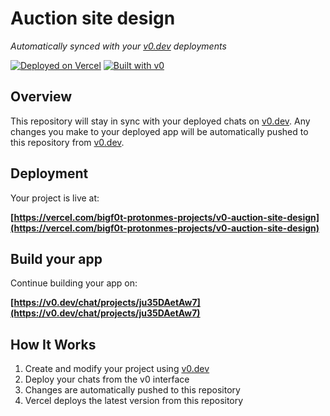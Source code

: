 # Auction site design

*Automatically synced with your [v0.dev](https://v0.dev) deployments*

[![Deployed on Vercel](https://img.shields.io/badge/Deployed%20on-Vercel-black?style=for-the-badge&logo=vercel)](https://vercel.com/bigf0t-protonmes-projects/v0-auction-site-design)
[![Built with v0](https://img.shields.io/badge/Built%20with-v0.dev-black?style=for-the-badge)](https://v0.dev/chat/projects/ju35DAetAw7)

## Overview

This repository will stay in sync with your deployed chats on [v0.dev](https://v0.dev).
Any changes you make to your deployed app will be automatically pushed to this repository from [v0.dev](https://v0.dev).

## Deployment

Your project is live at:

**[https://vercel.com/bigf0t-protonmes-projects/v0-auction-site-design](https://vercel.com/bigf0t-protonmes-projects/v0-auction-site-design)**

## Build your app

Continue building your app on:

**[https://v0.dev/chat/projects/ju35DAetAw7](https://v0.dev/chat/projects/ju35DAetAw7)**

## How It Works

1. Create and modify your project using [v0.dev](https://v0.dev)
2. Deploy your chats from the v0 interface
3. Changes are automatically pushed to this repository
4. Vercel deploys the latest version from this repository
